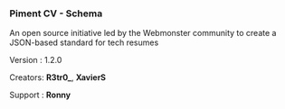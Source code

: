 ### Piment CV - Schema

An open source initiative led by the Webmonster community to create a JSON-based standard for tech resumes

Version : 1.2.0

Creators: **R3tr0_**, **XavierS**

Support : **Ronny**

